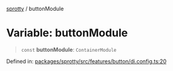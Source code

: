 
[sprotty](../globals) / buttonModule

# Variable: buttonModule

> `const` **buttonModule**: `ContainerModule`

Defined in: [packages/sprotty/src/features/button/di.config.ts:20](https://github.com/eclipse-sprotty/sprotty/blob/f9b2433481cc27a1ac0c92d525a92039ae7f6c76/packages/sprotty/src/features/button/di.config.ts#L20)
